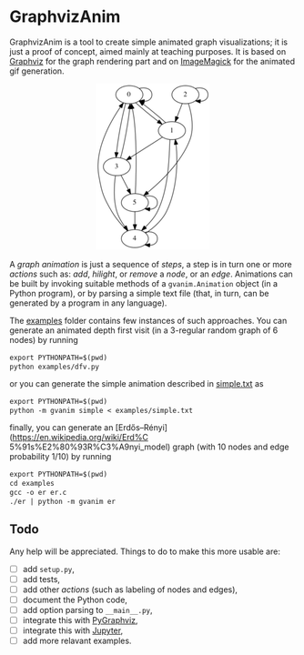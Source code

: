# GraphvizAnim

GraphvizAnim is a tool to create simple animated graph visualizations; it is
just a proof of concept, aimed mainly at teaching purposes. It is based on
[Graphviz](http://www.graphviz.org/) for the graph rendering part and on
[ImageMagick](http://www.imagemagick.org/) for the animated gif generation.

<p align="center">
<img src="examples/dfv.gif"/>
</p>

A *graph animation* is just a sequence of *steps*, a step is in turn one or
more *actions* such as: *add*, *hilight*, or *remove* a *node*, or an *edge*.
Animations can be built by invoking suitable methods of a `gvanim.Animation`
object (in a Python program), or by parsing a simple text file (that, in turn,
can be generated by a program in any language).

The [examples](examples) folder contains few instances of such approaches. You
can generate an animated depth first visit (in a 3-regular random graph of 6
nodes) by running

	export PYTHONPATH=$(pwd)
	python examples/dfv.py

or you can generate the simple animation described in
[simple.txt](examples/simple.txt) as

	export PYTHONPATH=$(pwd)
	python -m gvanim simple < examples/simple.txt

finally, you can generate an [Erdős–Rényi](https://en.wikipedia.org/wiki/Erd%C
5%91s%E2%80%93R%C3%A9nyi_model) graph (with 10 nodes and edge probability
1/10) by running

	export PYTHONPATH=$(pwd)
	cd examples
	gcc -o er er.c
	./er | python -m gvanim er

## Todo

Any help will be appreciated. Things to do to make this more usable are:

- [ ] add `setup.py`,
- [ ] add tests,
- [ ] add other *actions* (such as labeling of nodes and edges),
- [ ] document the Python code,
- [ ] add option parsing to `__main__.py`,
- [ ] integrate this with [PyGraphviz](https://pygraphviz.github.io/),
- [ ] integrate this with [Jupyter](http://jupyter.org/),
- [ ] add more relavant examples.
